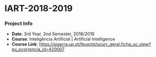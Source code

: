 # IART-2018-2019

### Project Info

   * **Date**: 3rd Year, 2nd Semester, 2018/2019
   * **Course**: Inteligência Artificial | Artificial Intelligence
   * **Course Link**: https://sigarra.up.pt/feup/pt/ucurr_geral.ficha_uc_view?pv_ocorrencia_id=420007
